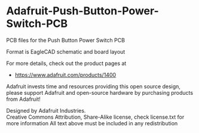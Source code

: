 # Adafruit-Push-Button-Power-Switch-PCB
PCB files for the Push Button Power Switch PCB

Format is EagleCAD schematic and board layout

For more details, check out the product pages at

  * https://www.adafruit.com/products/1400

Adafruit invests time and resources providing this open source design, 
please support Adafruit and open-source hardware by purchasing 
products from Adafruit!

Designed by Adafruit Industries.  
Creative Commons Attribution, Share-Alike license, check license.txt for more information
All text above must be included in any redistribution